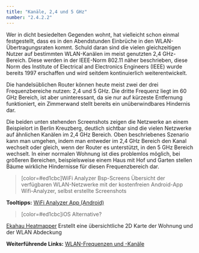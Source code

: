 ```yaml
---
title: "Kanäle, 2,4 und 5 GHz"
number: "2.4.2.2"
---
```


Wer in dicht besiedelten Gegenden wohnt, hat vielleicht schon einmal festgestellt, dass es in den Abendstunden Einbrüche in den WLAN-Übertragungsraten kommt. Schuld daran sind die vielen gleichzeitigen Nutzer auf bestimmten WLAN-Kanälen im meist genutzten 2,4 GHz-Bereich. Diese werden in der IEEE-Norm 802.11 näher beschrieben, diese Norm des Institute of Electrical and Electronics Engineers (IEEE) wurde bereits 1997 erschaffen und wird seitdem kontinuierlich weiterentwickelt.

Die handelsüblichen Router können heute meist zwei der drei Frequenzbereiche nutzen: 2,4 und 5 GHz. Die dritte Frequenz liegt im 60 GHz Bereich, ist aber uninteressant, da sie nur auf kürzeste Entfernung funktioniert, ein Zimmerwand stellt bereits ein unüberwindbares Hindernis dar.

Die beiden unten stehenden Screenshots zeigen die Netzwerke an einem Beispielort in Berlin Kreuzberg, deutlich sichtbar sind die vielen Netzwerke auf ähnlichen Kanälen im 2,4 GHz Bereich. Oben beschriebenes Szenario kann man umgehen, indem man entweder im 2,4 GHz Bereich den Kanal wechselt oder gleich, wenn der Router es unterstützt, in den 5 GHz Bereich wechselt. In einer normalen Wohnung ist dies problemlos möglich, bei größeren Bereichen, beispielsweise einem Haus mit Hof und Garten stellen Bäume wirkliche Hindernisse für diesen Frequenzbereich dar. 


> [color=#ed1cbc]WiFi Analyzer Bsp-Screens
Übersicht der verfügbaren WLAN-Netzwerke mit der kostenfreien Android-App Wifi-Analyzer, selbst erstellte Screenshots

**Tooltipps:**
[WiFi Analyzer App (Android)](https://play.google.com/store/apps/details?id=com.farproc.wifi.analyzer&hl=de)
> [color=#ed1cbc]iOS Alternative?

[Ekahau Heatmapper](http://www.pcwelt.de/downloads/Ekahau_Heatmapper__1.1.2-WLAN-Diagnose-1502287.html) Erstellt eine übersichtliche 2D Karte der Wohnung und der WLAN Abdeckung

**Weiterführende Links:**
[WLAN-Frequenzen und -Kanäle](http://www.elektronik-kompendium.de/sites/net/1712061.htm)
